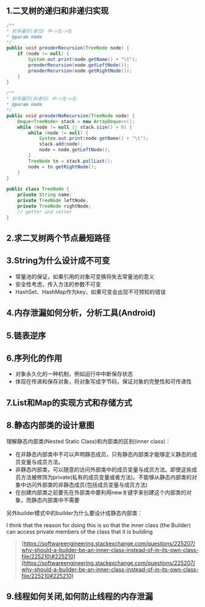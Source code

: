 ## 1.二叉树的递归和非递归实现

```java
/**
* 前序遍历(递归) 中->左->右
* @param node
*/
public void preoderRecursion(TreeNode node) {    
    if (node != null) {
        System.out.print(node.getName() + "\t");
        preoderRecursion(node.getLeftNode());
        preoderRecursion(node.getRightNode());
    }
}

/**
* 前序遍历(非递归) 中->左->右
* @param node
*/
public void preoderNoRecursion(TreeNode node) {
    Deque<TreeNode> stack = new ArrayDeque<>();
    while (node != null || stack.size() > 0) {
        while (node != null) {
            System.out.print(node.getName() + "\t");
            stack.add(node);
            node = node.getLeftNode();
        }
        TreeNode tn = stack.pollLast();
        node = tn.getRightNode();
    }
}

public class TreeNode {
    private String name;
    private TreeNode leftNode;
    private TreeNode rightNode;
    // getter and setter
}
```

## 2.求二叉树两个节点最短路径

## 3.String为什么设计成不可变

* 常量池的保证，如果引用的对象可变换将失去常量池的意义
* 安全性考虑，传入方法的参数不可变
* HashSet、HashMap作为key，如果可变会出现不可预知的错误

## 4.内存泄漏如何分析，分析工具\(Android\)

## 5.链表逆序

## 6.序列化的作用

* 对象永久化的一种机制，例如运行中中断保存状态
* 体现在传递和保存对象，将对象写成字节码，保证对象的完整性和可传递性

## 7.List和Map的实现方式和存储方式

## 8.静态内部类的设计意图

理解静态内部类\(Nested Static Class\)和内部类的区别\(inner class\)：

* 在非静态内部类中不可以声明静态成员，只有静态内部类才能够定义静态的成员变量与成员方法。
* 非静态内部类，可以随意的访问外部类中的成员变量与成员方法。即使这些成员方法被修饰为private\(私有的成员变量或者方法\)。不能够从静态内部类的对象中访问外部类的非静态成员\(包括成员变量与成员方法\)
* 在创建内部类之前要先在外部类中要利用new关键字来创建这个内部类的对象，而静态内部类中不需要

另外builder模式中的builder为什么要设计成静态内部类：

I think that the reason for doing this is so that the inner class \(the Builder\) can access private members of the class that it is building

> [https://softwareengineering.stackexchange.com/questions/225207/why-should-a-builder-be-an-inner-class-instead-of-in-its-own-class-file/225210\#225210](https://softwareengineering.stackexchange.com/questions/225207/why-should-a-builder-be-an-inner-class-instead-of-in-its-own-class-file/225210#225210)

## 9.线程如何关闭,如何防止线程的内存泄漏



